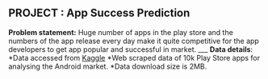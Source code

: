 ## PROJECT : App Success Prediction
**Problem statement:**  Huge number of apps in the play store and the numbers of the app release every day make it quite competitive for                           the app developers to get app popular and successful in market. ___ 
**Data details**:
*Data accessed from [Kaggle](https://www.kaggle.com/lava18/google-play-store-apps)
*Web scraped data of 10k Play Store apps for analysing the Android market.
*Data download size is 2MB.
